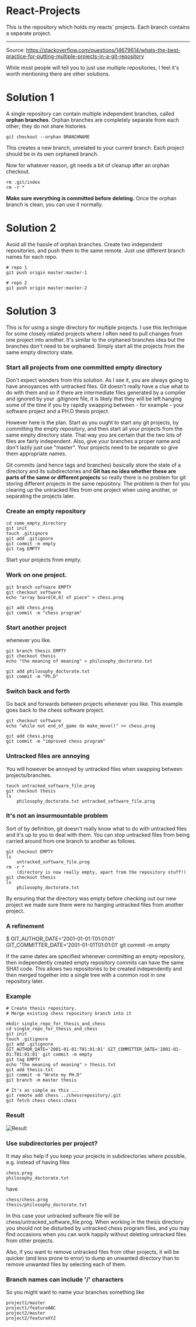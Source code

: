 # React-Projects
This is the repository which holds my reacts' projects.
Each branch contains a separate project.

<hr>

Source: https://stackoverflow.com/questions/14679614/whats-the-best-practice-for-putting-multiple-projects-in-a-git-repository

While most people will tell you to just use multiple repositories, I feel it's worth mentioning there are other solutions.

# Solution 1

A single repository can contain multiple independent branches, called <b>orphan branches</b>. Orphan branches are completely separate from each other; they do not share histories.
```
git checkout --orphan BRANCHNAME
```
This creates a new branch, unrelated to your current branch. Each project should be in its own orphaned branch.

Now for whatever reason, git needs a bit of cleanup after an orphan checkout.
```
rm .git/index
rm -r *
```
<b>Make sure everything is committed before deleting.</b>
Once the orphan branch is clean, you can use it normally.

# Solution 2

Avoid all the hassle of orphan branches. Create two independent repositories, and push them to the same remote. Just use different branch names for each repo.
```
# repo 1
git push origin master:master-1

# repo 2
git push origin master:master-2
```
# Solution 3

This is for using a single directory for multiple projects. I use this technique for some closely related projects where I often need to pull changes from one project into another. It's similar to the orphaned branches idea but the branches don't need to be orphaned. Simply start all the projects from the same empty directory state.

### Start all projects from one committed empty directory

Don't expect wonders from this solution. As I see it, you are always going to have annoyances with untracked files. Git doesn't really have a clue what to do with them and so if there are intermediate files generated by a compiler and ignored by your .gitignore file, it is likely that they will be left hanging some of the time if you try rapidly swapping between - for example - your software project and a PH.D thesis project.

However here is the plan. Start as you ought to start any git projects, by committing the empty repository, and then start all your projects from the same empty directory state. That way you are certain that the two lots of files are fairly independent. Also, give your branches a proper name and don't lazily just use "master". Your projects need to be separate so give them appropriate names.

Git commits (and hence tags and branches) basically store the state of a directory and its subdirectories and <b>Git has no idea whether these are parts of the same or different projects</b> so really there is no problem for git storing different projects in the same repository. The problem is then for you clearing up the untracked files from one project when using another, or separating the projects later.

### Create an empty repository
```
cd some_empty_directory
git init
touch .gitignore
git add .gitignore
git commit -m empty
git tag EMPTY
```
Start your projects from empty.

### Work on one project.
```
git branch software EMPTY
git checkout software
echo "array board[8,8] of piece" > chess.prog

git add chess.prog
git commit -m "chess program"
```
### Start another project

whenever you like.
```
git branch thesis EMPTY
git checkout thesis
echo "the meaning of meaning" > philosophy_doctorate.txt

git add philosophy_doctorate.txt
git commit -m "Ph.D"
```
### Switch back and forth

Go back and forwards between projects whenever you like. This example goes back to the chess software project.
```
git checkout software
echo "while not end_of_game do make_move()" >> chess.prog

git add chess.prog
git commit -m "improved chess program"
```
### Untracked files are annoying

You will however be annoyed by untracked files when swapping between projects/branches.
```
touch untracked_software_file.prog
git checkout thesis
ls
	philosophy_doctorate.txt untracked_software_file.prog
```
### It's not an insurmountable problem

Sort of by definition, git doesn't really know what to do with untracked files and it's up to you to deal with them. You can stop untracked files from being carried around from one branch to another as follows.
```
git checkout EMPTY
ls
	untracked_software_file.prog
rm -r *
	(directory is now really empty, apart from the repository stuff!)
git checkout thesis
ls
	philosophy_doctorate.txt
```
By ensuring that the directory was empty before checking out our new project we made sure there were no hanging untracked files from another project.

### A refinement

$ GIT_AUTHOR_DATE='2001-01-01:T01:01:01' GIT_COMMITTER_DATE='2001-01-01T01:01:01' git commit -m empty

If the same dates are specified whenever committing an empty repository, then independently created empty repository commits can have the same SHA1 code. This allows two repositories to be created independently and then merged together into a single tree with a common root in one repository later.

### Example
```
# Create thesis repository.
# Merge existing chess repository branch into it

mkdir single_repo_for_thesis_and_chess
cd single_repo_for_thesis_and_chess
git init
touch .gitignore
git add .gitignore
GIT_AUTHOR_DATE='2001-01-01:T01:01:01' GIT_COMMITTER_DATE='2001-01-01:T01:01:01' git commit -m empty
git tag EMPTY
echo "the meaning of meaning" > thesis.txt
git add thesis.txt
git commit -m "Wrote my PH.D"
git branch -m master thesis

# It's as simple as this ...
git remote add chess ../chessrepository/.git
git fetch chess chess:chess
```
### Result
![Result ](https://i.stack.imgur.com/i94dQ.png)


### Use subdirectories per project?

It may also help if you keep your projects in subdirectories where possible, e.g. instead of having files
```
chess.prog
philosophy_doctorate.txt
```
have
```
chess/chess.prog
thesis/philosophy_doctorate.txt
```
In this case your untracked software file will be chess/untracked_software_file.prog. When working in the thesis directory you should not be disturbed by untracked chess program files, and you may find occasions when you can work happily without deleting untracked files from other projects.

Also, if you want to remove untracked files from other projects, it will be quicker (and less prone to error) to dump an unwanted directory than to remove unwanted files by selecting each of them.

### Branch names can include '/' characters

So you might want to name your branches something like
```
project1/master
project1/featureABC
project2/master
project2/featureXYZ
```
